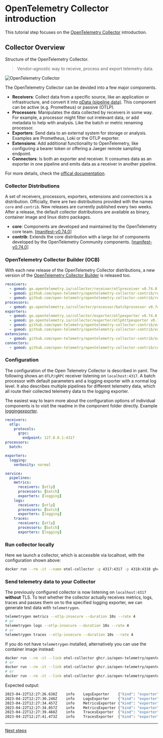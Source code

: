 # OpenTelemetry Collector introduction

This tutorial step focuses on the [OpenTelemetry Collector](https://github.com/open-telemetry/opentelemetry-collector) introduction.

## Collector Overview

Structure of the OpenTelemetry Collector.
> Vendor-agnostic way to receive, process and export telemetry data.

![OpenTelemetry Collector](images/otel-collector.png)


The OpenTelemetry Collector can be devided into a few major components.

- **Receivers**: Collect data from a specific source, like an application or infrastructure, and convert it into [pData (pipeline data)](https://pkg.go.dev/go.opentelemetry.io/collector/consumer/pdata#section-documentation). This component can be active (e.g. Prometheus) or passive (OTLP).
- **Processors**: Manipulates the data collected by receivers in some way. For example, a processor might filter out irrelevant data, or add metadata to help with analysis. Like the batch or metric renaming processor.
- **Exporters**: Send data to an external system for storage or analysis. Examples are Prometheus, Loki or the OTLP exporter.
- **Extensions**: Add additional functionality to OpenTelemetry, like configuring a bearer token or offering a Jaeger remote sampling endpoint.
- **Connectors**: Is both an exporter and receiver. It consumes data as an exporter in one pipeline and emits data as a receiver in another pipeline.

For more details, check the [offical documentation](https://opentelemetry.io/docs/collector/).

### Collector Distributions

A set of receivers, processors, exporters, extensions and connectors is a distribution. Officially, there are two distributions provided with the names `core` and `contrib`. New releases are currently published every two weeks. After a release, the default collector distributions are available as binary, container image and linux distro packages.

- **core**: Components are developed and maintained by the OpenTelemetry core team. [[manifest-v0.74.0](https://github.com/open-telemetry/opentelemetry-collector-releases/blob/v0.74.0/distributions/otelcol/manifest.yaml)]
- **contrib**: Extends the core distribution with a large list of components developed by the OpenTelemetry Community components. [[manifest-v0.74.0](https://github.com/open-telemetry/opentelemetry-collector-releases/blob/v0.74.0/distributions/otelcol-contrib/manifest.yaml)]

### OpenTelemetry Collector Builder (OCB)

With each new release of the OpenTelemetry Collector distributions, a new version of the [OpenTelemetry Collector Builder](https://github.com/open-telemetry/opentelemetry-collector/blob/v0.74.0/cmd/builder) is released too.

```yaml
receivers:
  - gomod: go.opentelemetry.io/collector/receiver/otlpreceiver v0.74.0
  - gomod: github.com/open-telemetry/opentelemetry-collector-contrib/receiver/prometheusreceiver v0.74.0
  - gomod: github.com/open-telemetry/opentelemetry-collector-contrib/receiver/kafkareceiver v0.74.0
processors:
  - gomod: go.opentelemetry.io/collector/processor/batchprocessor v0.74.0
exporters:
  - gomod: go.opentelemetry.io/collector/exporter/otlpexporter v0.74.0
  - gomod: go.opentelemetry.io/collector/exporter/otlphttpexporter v0.74.0
  - gomod: github.com/open-telemetry/opentelemetry-collector-contrib/exporter/kafkaexporter v0.74.0
  - gomod: github.com/open-telemetry/opentelemetry-collector-contrib/exporter/prometheusremotewriteexporter v0.74.0
extensions:
  - gomod: github.com/open-telemetry/opentelemetry-collector-contrib/extension/oidcauthextension v0.74.0
connectors:
  - gomod: github.com/open-telemetry/opentelemetry-collector-contrib/connector/spanmetricsconnector v0.74.0
```

### Configuration

The configuration of the Open Telemetry Collector is described in yaml. The following shows an `OTLP/gRPC` receiver listening on `localhost:4317`. A batch processor with default parameters and a logging exporter with a normal log level. It also describes multiple pipelines for different telemetry data, which all route their collected telemetry data to the logging exporter.

The easiest way to learn more about the configuration options of individual components is to visit the readme in the component folder directly. Example [loggingexporter](https://github.com/open-telemetry/opentelemetry-collector/blob/v0.74.0/exporter/loggingexporter).

```yaml
receivers:
  otlp:
    protocols:
      grpc:
        endpoint: 127.0.0.1:4317
processors:
  batch:

exporters:
  logging:
    verbosity: normal

service:
  pipelines:
    metrics:
      receivers: [otlp]
      processors: [batch]
      exporters: [logging]
    logs:
      receivers: [otlp]
      processors: [batch]
      exporters: [logging]
    traces:
      receivers: [otlp]
      processors: [batch]
      exporters: [logging]
```

### Run collector locally

Here we launch a collector, which is accessible via localhost, with the configuration shown above:
```bash
docker run --rm -it --name otel-collector -p 4317:4317 -p 4318:4318 ghcr.io/open-telemetry/opentelemetry-collector-releases/opentelemetry-collector:0.74.0 --config https://raw.githubusercontent.com/pavolloffay/kubecon-eu-2023-opentelemetry-kubernetes-tutorial/main/collector-config.yaml
```

### Send telemetry data to your Collector

The previously configured collector is now listening on `localhost:4317` **without** TLS. To test whether the collector actually receives metrics, logs, traces and passes them on to the specified logging exporter, we can generate test data with `telemetrygen`.

```bash
telemetrygen metrics --otlp-insecure --duration 10s --rate 4
# or
telemetrygen logs --otlp-insecure --duration 10s --rate 4
# or
telemetrygen traces --otlp-insecure --duration 10s --rate 4
```

If you do not have `telemetrygen` installed, alternatively you can use the container image instead:
```bash
docker run --rm -it --link otel-collector ghcr.io/open-telemetry/opentelemetry-collector-contrib/telemetrygen:v0.74.0 metrics --otlp-endpoint=otel-collector:4317 --otlp-insecure --duration 10s --rate 4
# or
docker run --rm -it --link otel-collector ghcr.io/open-telemetry/opentelemetry-collector-contrib/telemetrygen:v0.74.0 logs --otlp-endpoint=otel-collector:4317 --otlp-insecure --duration 10s --rate 4
# or
docker run --rm -it --link otel-collector ghcr.io/open-telemetry/opentelemetry-collector-contrib/telemetrygen:v0.74.0 traces --otlp-endpoint=otel-collector:4317 --otlp-insecure --duration 10s --rate 4
```

Expected output:

```bash
2023-04-22T12:27:26.638Z	info	LogsExporter	{"kind": "exporter", "data_type": "logs", "name": "logging", "#logs": 1}
2023-04-22T12:27:30.248Z	info	LogsExporter	{"kind": "exporter", "data_type": "logs", "name": "logging", "#logs": 2}
2023-04-22T12:27:34.457Z	info	MetricsExporter	{"kind": "exporter", "data_type": "metrics", "name": "logging", "#metrics": 2}
2023-04-22T12:27:34.857Z	info	MetricsExporter	{"kind": "exporter", "data_type": "metrics", "name": "logging", "#metrics": 1}
2023-04-22T12:27:39.468Z	info	TracesExporter	{"kind": "exporter", "data_type": "traces", "name": "logging", "#spans": 8}
2023-04-22T12:27:41.473Z	info	TracesExporter	{"kind": "exporter", "data_type": "traces", "name": "logging", "#spans": 10}
```

---
[Next steps](./02-operator-introduction.md)
